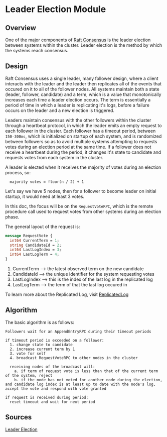 # Leader Election Module


## Overview

One of the major components of [Raft Consensus](https://raft.github.io/raft.pdf) is the leader election between systems within the cluster. Leader election is the method by which the systems reach consensus.


## Design

Raft Consensus uses a single leader, many follower design, where a client interacts with the leader and the leader then replicates all of the events that occured on it to all of the follower nodes. All systems maintain both a state (leader, follower, candidate) and a term, which is a value that monotonically increases each time a leader election occurs. The term is essentially a period of time in which a leader is replicating it's logs, before a failure occurs on the leader and a new election is triggered. 

Leaders maintain consensus with the other followers within the cluster through a heartbeat protocol, in which the leader emits an empty request to each follower in the cluster. Each follower has a timeout period, between `150-300ms`, which is initialized on startup of each system, and is randomized between followers so as to avoid multiple systems attempting to requests votes during an election period at the same time. If a follower does not receive a heartbeat during the period, it changes it's state to candidate and requests votes from each system in the cluster.

A leader is elected when it receives the majority of votes during an election process, so:
```
  majority votes = floor(n / 2) + 1
```

Let's say we have 5 nodes, then for a follower to become leader on initial startup, it would need at least 3 votes.

In this doc, the focus will be on the `RequestVoteRPC`, which is the remote procedure call used to request votes from other systems during an election phase.

The general layout of the request is:
```proto
message RequestVote {
  int64 CurrentTerm = 1;
  string CandidateId = 2;
  int64 LastLogIndex = 3;
  int64 LastLogTerm = 4;
}
```

1. CurrentTerm --> the latest observed term on the new candidate
2. CandidateId --> the unique identifier for the system requesting votes
3. LastLogIndex --> this is the index of the last log in the replicated log
4. LastLogTerm --> the term of that the last log occured in

To learn more about the Replicated Log, visit [ReplicatedLog](./ReplicatedLog.md)


## Algorithm

The basic algorithm is as follows:
```
Followers wait for an AppendEntryRPC during their timeout periods

if timeout period is exceeded on a follower:
  1. change state to candidate
  2. increase current term by 1
  3. vote for self
  4. broadcast RequestVoteRPC to other nodes in the cluster

  receiving nodes of the broadcast will:
    a. if term of request vote is less than that of the current term of the system, reject
    b. if the node has not voted for another node during the election, and candidate log index is at least up to date with the node's log, accept the vote and respond with vote granted

if request is received during period:
  reset timeout and wait for next period
```


## Sources

[Leader Election](../pkg/leaderelection/LeaderElection.go)